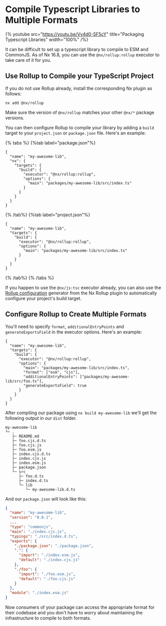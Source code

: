 # Compile Typescript Libraries to Multiple Formats

{% youtube
src="https://youtu.be/Vy4d0-SF5cY"
title="Packaging Typescript Lbraries"
width="100%" /%}

It can be difficult to set up a typescript library to compile to ESM and CommonJS. As of Nx 16.8, you can use the `@nx/rollup:rollup` executor to take care of it for you.

## Use Rollup to Compile your TypeScript Project

If you do not use Rollup already, install the corresponding Nx plugin as follows:

```shell
nx add @nx/rollup
```

Make sure the version of `@nx/rollup` matches your other `@nx/*` package versions.

You can then configure Rollup to compile your library by adding a `build` target to your `project.json` or `package.json` file. Here's an example:

{% tabs %}
{%tab label="package.json"%}

```jsonc {% fileName="packages/my-awesome-lib/project.json" %}
{
  "name": "my-awesome-lib",
  "nx": {
    "targets": {
      "build": {
        "executor": "@nx/rollup:rollup",
        "options": {
          "main": "packages/my-awesome-lib/src/index.ts"
        }
      }
    }
  }
}
```

{% /tab%}
{%tab label="project.json"%}

```jsonc {% fileName="packages/my-awesome-lib/project.json" %}
{
  "name": "my-awesome-lib",
  "targets": {
    "build": {
      "executor": "@nx/rollup:rollup",
      "options": {
        "main": "packages/my-awesome-lib/src/index.ts"
      }
    }
  }
}
```

{% /tab%}
{% /tabs %}

If you happen to use the `@nx/js:tsc` executor already, you can also use the [Rollup configuration](/nx-api/rollup/generators/configuration) generator from the Nx Rollup plugin to automatically configure your project's build target.

## Configure Rollup to Create Multiple Formats

You'll need to specify `format`, `additionalEntryPoints` and `generateExportsField` in the executor options. Here's an example:

```jsonc {% fileName="packages/my-awesome-lib/project.json" highlightLines=["8-10"] %}
{
  "name": "my-awesome-lib",
  "targets": {
    "build": {
      "executor": "@nx/rollup:rollup",
      "options": {
        "main": "packages/my-awesome-lib/src/index.ts",
        "format": ["esm", "cjs"],
        "additionalEntryPoints": ["packages/my-awesome-lib/src/foo.ts"],
        "generateExportsField": true
      }
    }
  }
}
```

After compiling our package using `nx build my-awesome-lib` we'll get the following output in our `dist` folder.

```
my-awesome-lib
└─ .
   ├─ README.md
   ├─ foo.cjs.d.ts
   ├─ foo.cjs.js
   ├─ foo.esm.js
   ├─ index.cjs.d.ts
   ├─ index.cjs.js
   ├─ index.esm.js
   ├─ package.json
   └─ src
      ├─ foo.d.ts
      ├─ index.d.ts
      └─ lib
         └─ my-awesome-lib.d.ts
```

And our `package.json` will look like this:

```json {% fileName="dist/my-awesome-lib/package.json" %}
{
  "name": "my-awesome-lib",
  "version": "0.0.1",
  ...
  "type": "commonjs",
  "main": "./index.cjs.js",
  "typings": "./src/index.d.ts",
  "exports": {
    "./package.json": "./package.json",
    ".": {
      "import": "./index.esm.js",
      "default": "./index.cjs.js"
    },
    "./foo": {
      "import": "./foo.esm.js",
      "default": "./foo.cjs.js"
    }
  },
  "module": "./index.esm.js"
}

```

Now consumers of your package can access the appropriate format for their codebase and you don't have to worry about maintaining the infrastructure to compile to both formats.
